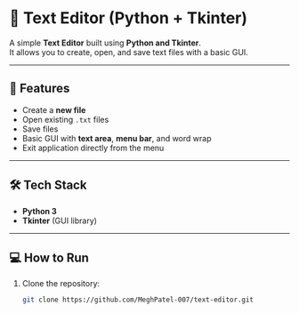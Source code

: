 # 📝 Text Editor (Python + Tkinter)

A simple **Text Editor** built using **Python and Tkinter**.  
It allows you to create, open, and save text files with a basic GUI.

---

## 🚀 Features
- Create a **new file**  
- Open existing `.txt` files  
- Save files  
- Basic GUI with **text area**, **menu bar**, and word wrap  
- Exit application directly from the menu  

---

## 🛠️ Tech Stack
- **Python 3**  
- **Tkinter** (GUI library)  

---

## 💻 How to Run
1. Clone the repository:
   ```bash
   git clone https://github.com/MeghPatel-007/text-editor.git
